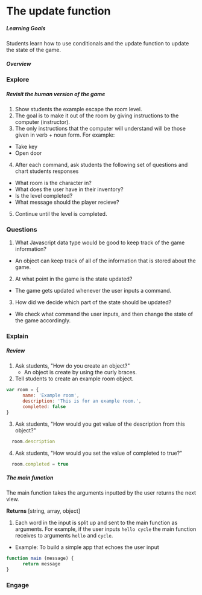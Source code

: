 # The update function

##### Learning Goals
Students learn how to use conditionals and the update function to update the state of the game.

##### Overview

### Explore

##### Revisit the human version of the game

1. Show students the example escape the room level.
2. The goal is to make it out of the room by giving instructions to the computer (instructor).
3. The only instructions that the computer will understand will be those given in verb + noun form. For example:
  - Take key
  - Open door
4. After each command, ask students the following set of questions and chart students responses
  - What room is the character in?
  - What does the user have in their inventory?
  - Is the level completed?
  - What message should the player recieve?
5. Continue until the level is completed.

### Questions

1. What Javascript data type would be good to keep track of the game information?
  - An object can keep track of all of the information that is stored about the game.
2. At what point in the game is the state updated?
  - The game gets updated whenever the user inputs a command.
3. How did we decide which part of the state should be updated?
  - We check what command the user inputs, and then change the state of the game accordingly.

### Explain

##### Review

1. Ask students, "How do you create an object?"
    - An object is create by using the curly braces.
2. Tell students to create an example room object.
```js
var room = {
      name: 'Example room',
      description: 'This is for an example room.',
      completed: false
}
```

3. Ask students, "How would you get value of the description from this object?"
```js
  room.description
```
4. Ask students, "How would you set the value of completed to true?"
```js
  room.completed = true
```

##### The main function
The main function takes the arguments inputted by the user returns the next view.

  **Returns** [string, array, object]

1. Each word in the input is split up and sent to the main function as arguments. For example, if the user inputs `hello cycle` the main function receives to arguments `hello` and `cycle`.

  - Example: To build a simple app that echoes the user input
  ```js
  function main (message) {
        return message
  }
  ```

### Engage
